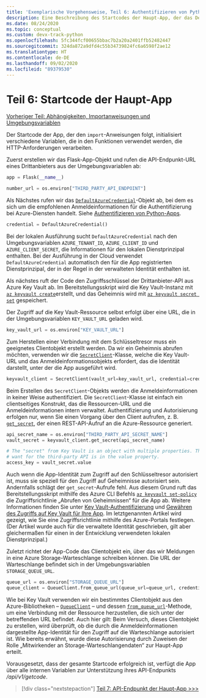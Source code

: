 ```yaml
---
title: 'Exemplarische Vorgehensweise, Teil 6: Authentifizieren von Python-Apps bei Azure-Diensten'
description: Eine Beschreibung des Startcodes der Haupt-App, der das DefaultAzureCredential-Objekt und die Clientobjekte festlegt, die vom API-Endpunkt benötigt werden.
ms.date: 08/24/2020
ms.topic: conceptual
ms.custom: devx-track-python
ms.openlocfilehash: 5fc344fcf00655bbac7b2a20a2401ffb52482447
ms.sourcegitcommit: 324da872a9dfd4c55b34739824fc6a6598f2ae12
ms.translationtype: HT
ms.contentlocale: de-DE
ms.lasthandoff: 09/02/2020
ms.locfileid: "89379530"
---
```

# <a name="part-6-main-app-startup-code"></a>Teil 6: Startcode der Haupt-App

[Vorheriger Teil: Abhängigkeiten, Importanweisungen und Umgebungsvariablen](walkthrough-tutorial-authentication-05.md)

Der Startcode der App, der den `import`-Anweisungen folgt, initialisiert verschiedene Variablen, die in den Funktionen verwendet werden, die HTTP-Anforderungen verarbeiten.

Zuerst erstellen wir das Flask-App-Objekt und rufen die API-Endpunkt-URL eines Drittanbieters aus der Umgebungsvariablen ab:

```python
app = Flask(__name__)

number_url = os.environ["THIRD_PARTY_API_ENDPOINT"]
```

Als Nächstes rufen wir das [`DefaultAzureCredential`](/api/azure-identity/azure.identity.defaultazurecredential?view=azure-python)-Objekt ab, bei dem es sich um die empfohlenen Anmeldeinformationen für die Authentifizierung bei Azure-Diensten handelt. Siehe [Authentifizieren von Python-Apps](azure-sdk-authenticate.md#authenticate-with-defaultazurecredential).

```python
credential = DefaultAzureCredential()
```

Bei der lokalen Ausführung sucht `DefaultAzureCredential` nach den Umgebungsvariablen `AZURE_TENANT_ID`, `AZURE_CLIENT_ID` und `AZURE_CLIENT_SECRET`, die Informationen für den lokalen Dienstprinzipal enthalten. Bei der Ausführung in der Cloud verwendet `DefaultAzureCredential` automatisch den für die App registrierten Dienstprinzipal, der in der Regel in der verwalteten Identität enthalten ist.

Als nächstes ruft der Code den Zugriffsschlüssel der Drittanbieter-API aus Azure Key Vault ab. Im Bereitstellungsskript wird die Key Vault-Instanz mit [`az keyvault create`](/cli/azure/keyvault?view=azure-cli-latest#az-keyvault-create)erstellt, und das Geheimnis wird mit [`az keyvault secret set`](/cli/azure/keyvault/secret?view=azure-cli-latest#az-keyvault-secret-set) gespeichert.

Der Zugriff auf die Key Vault-Ressource selbst erfolgt über eine URL, die in der Umgebungsvariablen `KEY_VAULT_URL` geladen wird.

```python
key_vault_url = os.environ["KEY_VAULT_URL"]
```

Zum Herstellen einer Verbindung mit dem Schlüsseltresor muss ein geeignetes Clientobjekt erstellt werden. Da wir ein Geheimnis abrufen möchten, verwenden wir die [`SecretClient`](/python/api/azure-keyvault-secrets/azure.keyvault.secrets.secretclient?view=azure-python)-Klasse, welche die Key Vault-URL und das Anmeldeinformationsobjekts erfordert, das die Identität darstellt, unter der die App ausgeführt wird.

```python
keyvault_client = SecretClient(vault_url=key_vault_url, credential=credential)
```

Beim Erstellen des `SecretClient`-Objekts werden die Anmeldeinformationen in keiner Weise authentifiziert. Die `SecretClient`-Klasse ist einfach ein clientseitiges Konstrukt, das die Ressourcen-URL und die Anmeldeinformationen intern verwaltet. Authentifizierung und Autorisierung erfolgen nur, wenn Sie einen Vorgang über den Client aufrufen, z. B. [`get_secret`](/python/api/azure-keyvault-secrets/azure.keyvault.secrets.secretclient?view=azure-python#get-secret-name--version-none----kwargs-), der einen REST-API-Aufruf an die Azure-Ressource generiert.

```python
api_secret_name = os.environ["THIRD_PARTY_API_SECRET_NAME"]
vault_secret = keyvault_client.get_secret(api_secret_name)

# The "secret" from Key Vault is an object with multiple properties. The key we
# want for the third-party API is in the value property. 
access_key = vault_secret.value
```

Auch wenn die App-Identität zum Zugriff auf den Schlüsseltresor autorisiert ist, muss sie speziell für den Zugriff auf Geheimnisse autorisiert sein.  Andernfalls schlägt der `get_secret`-Aufrufe fehl. Aus diesem Grund ruft das Bereitstellungsskript mithilfe des Azure CLI Befehls [`az keyvault set-policy`](/cli/azure/keyvault?view=azure-cli-latest#az-keyvault-set-policy) die Zugriffsrichtlinie „Abrufen von Geheimnissen“ für die App ab. Weitere Informationen finden Sie unter [Key Vault-Authentifizierung](/azure/key-vault/general/authentication) und [Gewähren des Zugriffs auf Key Vault für Ihre App](/azure/key-vault/general/managed-identity#grant-your-app-access-to-key-vault). Im letztgenannten Artikel wird gezeigt, wie Sie eine Zugriffsrichtlinie mithilfe des Azure-Portals festlegen. (Der Artikel wurde auch für die verwaltete Identität geschrieben, gilt aber gleichermaßen für einen in der Entwicklung verwendeten lokalen Dienstprinzipal.)

Zuletzt richtet der App-Code das Clientobjekt ein, über das wir Meldungen in eine Azure Storage-Warteschlange schreiben können. Die URL der Warteschlange befindet sich in der Umgebungsvariablen `STORAGE_QUEUE_URL`.

```python
queue_url = os.environ["STORAGE_QUEUE_URL"]
queue_client = QueueClient.from_queue_url(queue_url=queue_url, credential=credential)
```

Wie bei Key Vault verwenden wir ein bestimmtes Clientobjekt aus den Azure-Bibliotheken – [`QueueClient`](/python/api/azure-storage-queue/azure.storage.queue.queueclient?view=azure-python) – und dessen [`from_queue_url`](/python/api/azure-storage-queue/azure.storage.queue.queueclient?view=azure-python#from-queue-url-queue-url--credential-none----kwargs-)-Methode, um eine Verbindung mit der Ressource herzustellen, die sich unter der betreffenden URL befindet. Auch hier gilt: Beim Versuch, dieses Clientobjekt zu erstellen, wird überprüft, ob die durch die Anmeldeinformationen dargestellte App-Identität für den Zugriff auf die Warteschlange autorisiert ist. Wie bereits erwähnt, wurde diese Autorisierung durch Zuweisen der Rolle „Mitwirkender an Storage-Warteschlangendaten“ zur Haupt-App erteilt.

Vorausgesetzt, dass der gesamte Startcode erfolgreich ist, verfügt die App über alle internen Variablen zur Unterstützung ihres API-Endpunkts */api/v1/getcode*.

> [!div class="nextstepaction"]
> [Teil 7: API-Endpunkt der Haupt-App >>>](walkthrough-tutorial-authentication-07.md)
